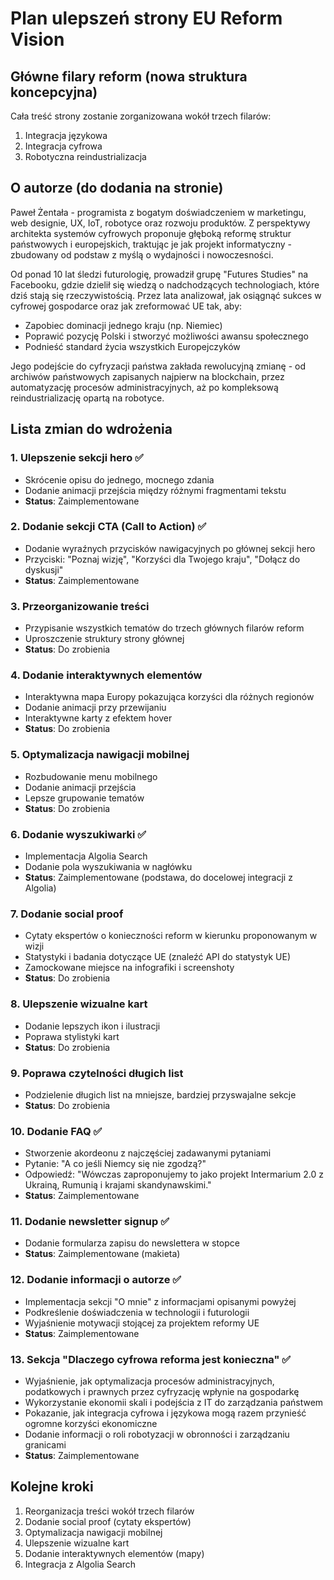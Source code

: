 # Plan ulepszeń strony EU Reform Vision

## Główne filary reform (nowa struktura koncepcyjna)
Cała treść strony zostanie zorganizowana wokół trzech filarów:
1. Integracja językowa
2. Integracja cyfrowa 
3. Robotyczna reindustrializacja

## O autorze (do dodania na stronie)
Paweł Żentała - programista z bogatym doświadczeniem w marketingu, web designie, UX, IoT, robotyce oraz rozwoju produktów. Z perspektywy architekta systemów cyfrowych proponuje głęboką reformę struktur państwowych i europejskich, traktując je jak projekt informatyczny - zbudowany od podstaw z myślą o wydajności i nowoczesności.

Od ponad 10 lat śledzi futurologię, prowadził grupę "Futures Studies" na Facebooku, gdzie dzielił się wiedzą o nadchodzących technologiach, które dziś stają się rzeczywistością. Przez lata analizował, jak osiągnąć sukces w cyfrowej gospodarce oraz jak zreformować UE tak, aby:
- Zapobiec dominacji jednego kraju (np. Niemiec)
- Poprawić pozycję Polski i stworzyć możliwości awansu społecznego
- Podnieść standard życia wszystkich Europejczyków

Jego podejście do cyfryzacji państwa zakłada rewolucyjną zmianę - od archiwów państwowych zapisanych najpierw na blockchain, przez automatyzację procesów administracyjnych, aż po kompleksową reindustrializację opartą na robotyce.

## Lista zmian do wdrożenia

### 1. Ulepszenie sekcji hero ✅
- Skrócenie opisu do jednego, mocnego zdania
- Dodanie animacji przejścia między różnymi fragmentami tekstu
- **Status**: Zaimplementowane

### 2. Dodanie sekcji CTA (Call to Action) ✅
- Dodanie wyraźnych przycisków nawigacyjnych po głównej sekcji hero
- Przyciski: "Poznaj wizję", "Korzyści dla Twojego kraju", "Dołącz do dyskusji"
- **Status**: Zaimplementowane

### 3. Przeorganizowanie treści
- Przypisanie wszystkich tematów do trzech głównych filarów reform
- Uproszczenie struktury strony głównej
- **Status**: Do zrobienia

### 4. Dodanie interaktywnych elementów
- Interaktywna mapa Europy pokazująca korzyści dla różnych regionów
- Dodanie animacji przy przewijaniu
- Interaktywne karty z efektem hover
- **Status**: Do zrobienia

### 5. Optymalizacja nawigacji mobilnej
- Rozbudowanie menu mobilnego
- Dodanie animacji przejścia
- Lepsze grupowanie tematów
- **Status**: Do zrobienia

### 6. Dodanie wyszukiwarki ✅
- Implementacja Algolia Search
- Dodanie pola wyszukiwania w nagłówku
- **Status**: Zaimplementowane (podstawa, do docelowej integracji z Algolia)

### 7. Dodanie social proof
- Cytaty ekspertów o konieczności reform w kierunku proponowanym w wizji
- Statystyki i badania dotyczące UE (znaleźć API do statystyk UE)
- Zamockowane miejsce na infografiki i screenshoty
- **Status**: Do zrobienia

### 8. Ulepszenie wizualne kart
- Dodanie lepszych ikon i ilustracji
- Poprawa stylistyki kart
- **Status**: Do zrobienia

### 9. Poprawa czytelności długich list
- Podzielenie długich list na mniejsze, bardziej przyswajalne sekcje
- **Status**: Do zrobienia

### 10. Dodanie FAQ ✅
- Stworzenie akordeonu z najczęściej zadawanymi pytaniami
- Pytanie: "A co jeśli Niemcy się nie zgodzą?"
- Odpowiedź: "Wówczas zaproponujemy to jako projekt Intermarium 2.0 z Ukrainą, Rumunią i krajami skandynawskimi."
- **Status**: Zaimplementowane

### 11. Dodanie newsletter signup ✅
- Dodanie formularza zapisu do newslettera w stopce
- **Status**: Zaimplementowane (makieta)

### 12. Dodanie informacji o autorze ✅
- Implementacja sekcji "O mnie" z informacjami opisanymi powyżej
- Podkreślenie doświadczenia w technologii i futurologii
- Wyjaśnienie motywacji stojącej za projektem reformy UE
- **Status**: Zaimplementowane

### 13. Sekcja "Dlaczego cyfrowa reforma jest konieczna" ✅
- Wyjaśnienie, jak optymalizacja procesów administracyjnych, podatkowych i prawnych przez cyfryzację wpłynie na gospodarkę
- Wykorzystanie ekonomii skali i podejścia z IT do zarządzania państwem
- Pokazanie, jak integracja cyfrowa i językowa mogą razem przynieść ogromne korzyści ekonomiczne
- Dodanie informacji o roli robotyzacji w obronności i zarządzaniu granicami
- **Status**: Zaimplementowane

## Kolejne kroki
1. Reorganizacja treści wokół trzech filarów
2. Dodanie social proof (cytaty ekspertów)
3. Optymalizacja nawigacji mobilnej
4. Ulepszenie wizualne kart
5. Dodanie interaktywnych elementów (mapy)
6. Integracja z Algolia Search